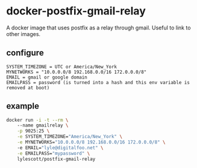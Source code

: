 # docker-postfix-gmail-relay
A docker image that uses postfix as a relay through gmail. Useful to link to other images.

## configure

```
SYSTEM_TIMEZONE = UTC or America/New_York
MYNETWORKS = "10.0.0.0/8 192.168.0.0/16 172.0.0.0/8"
EMAIL = gmail or google domain
EMAILPASS = password (is turned into a hash and this env variable is removed at boot)
```

## example

```bash
docker run -i -t --rm \                                                        
    --name gmailrelay \
    -p 9025:25 \
    -e SYSTEM_TIMEZONE="America/New_York" \
    -e MYNETWORKS="10.0.0.0/8 192.168.0.0/16 172.0.0.0/8" \                    
    -e EMAIL="lyle@digitalfoo.net" \
    -e EMAILPASS="mypassword" \
    lylescott/postfix-gmail-relay
```

